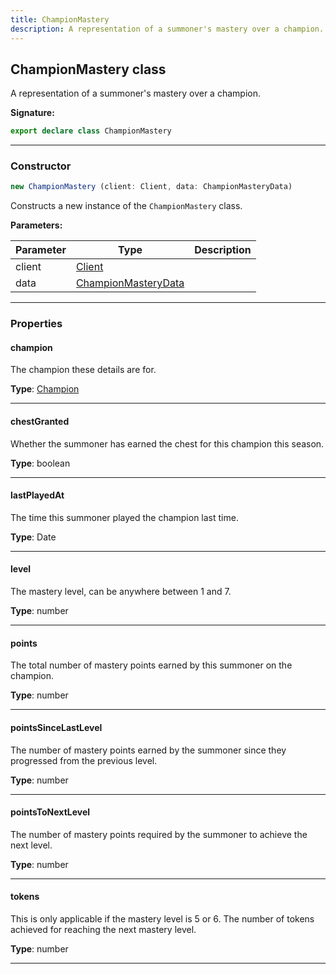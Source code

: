 ```yaml
---
title: ChampionMastery
description: A representation of a summoner's mastery over a champion.
---
```


## ChampionMastery class

A representation of a summoner's mastery over a champion.

**Signature:**

```ts
export declare class ChampionMastery 
```

---

### Constructor

```ts
new ChampionMastery (client: Client, data: ChampionMasteryData)
```

Constructs a new instance of the `ChampionMastery` class.

**Parameters:**

| Parameter | Type | Description |
| --------- | ---- | ----------- |
| client | [Client](/shieldbow/api/Client.md) |  |
| data | [ChampionMasteryData](/shieldbow/api/ChampionMasteryData.md) |  |
---

### Properties

#### champion

The champion these details are for.



**Type**: [Champion](/shieldbow/api/Champion.md)

---

#### chestGranted

Whether the summoner has earned the chest for this champion this season.



**Type**: boolean

---

#### lastPlayedAt

The time this summoner played the champion last time.



**Type**: Date

---

#### level

The mastery level, can be anywhere between 1 and 7.



**Type**: number

---

#### points

The total number of mastery points earned by this summoner on the champion.



**Type**: number

---

#### pointsSinceLastLevel

The number of mastery points earned by the summoner since they progressed from the previous level.



**Type**: number

---

#### pointsToNextLevel

The number of mastery points required by the summoner to achieve the next level.



**Type**: number

---

#### tokens

This is only applicable if the mastery level is 5 or 6. The number of tokens achieved for reaching the next mastery level.



**Type**: number

---

